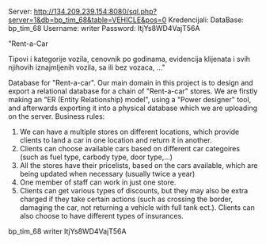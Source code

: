 


Server:         http://134.209.239.154:8080/sql.php?server=1&db=bp_tim_68&table=VEHICLE&pos=0 
Kredencijali:   DataBase: bp_tim_68	     Username: writer      Password: ItjYs8WD4VajT56A	


"Rent-a-Car

Tipovi i kategorije vozila, cenovnik po godinama, evidencija klijenata i svih njihovih iznajmljenih vozila, sa ili bez vozaca, ..."


Database for "Rent-a-car".
Our main domain in this project is to design and export a relational database for a chain of "Rent-a-car" stores.
We are firstly making an "ER (Entity Relationship) model", using a "Power designer" tool, and afterwards exporting it into a physical database which we are uploading on the server.
Business rules:
  1. We can have a multiple stores on different locations, which provide clients to land a car in one location and return it in another.
  2. Clients can choose available cars based on different car categoires (such as fuel type, carbody type, door type,...)
  3. All the stores have their pricelists, based on the cars available, which are being updated when necessary (usually twice a year)
  4. One member of staff can work in just one store.
  5. Clients can get various types of discounts, but they may also be extra charged if they take certain actions (such as crossing the border, damaging the car, not           returning a vehicle with full tank ect.). Clients can also choose to have different types of insurances. 


bp_tim_68	writer	ItjYs8WD4VajT56A
